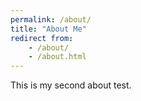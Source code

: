 ```yaml
---
permalink: /about/
title: "About Me"
redirect from:
    - /about/
    - /about.html
---
```


This is my second about test.
